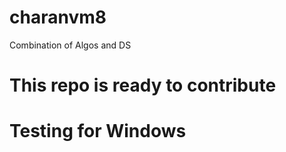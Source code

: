 

# charanvm8
Combination of Algos and DS


# This repo is ready to contribute


# Testing for Windows
